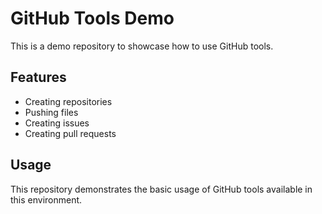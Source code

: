 # GitHub Tools Demo

This is a demo repository to showcase how to use GitHub tools.

## Features

- Creating repositories
- Pushing files
- Creating issues
- Creating pull requests

## Usage

This repository demonstrates the basic usage of GitHub tools available in this environment.